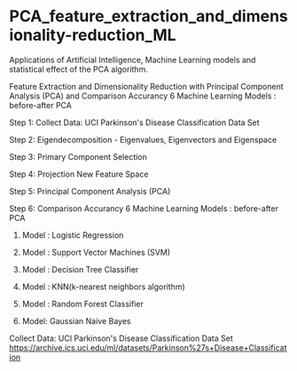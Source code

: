 # PCA_feature_extraction_and_dimensionality-reduction_ML
Applications of Artificial Intelligence, Machine Learning models and statistical effect of the PCA algorithm.

Feature Extraction and Dimensionality Reduction with Principal Component Analysis (PCA)  and Comparison Accurancy 6 Machine Learning Models : before-after PCA
  
Step 1:   Collect Data: UCI Parkinson's Disease Classification Data Set

Step 2:   Eigendecomposition - Eigenvalues, Eigenvectors and Eigenspace

Step 3:   Primary Component Selection

Step 4:   Projection New Feature Space

Step 5:   Principal Component Analysis (PCA)

Step 6:   Comparison Accurancy 6 Machine Learning Models : before-after PCA

1. Model : Logistic Regression

2. Model : Support Vector Machines (SVM)

3. Model : Decision Tree Classifier

4. Model : KNN(k-nearest neighbors algorithm)

5. Model : Random Forest Classifier

6. Model: Gaussian Naive Bayes


Collect Data: UCI Parkinson's Disease Classification Data Set
https://archive.ics.uci.edu/ml/datasets/Parkinson%27s+Disease+Classification
